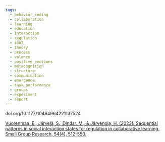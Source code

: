 ```yaml
---
tags:
  - behavior_coding
  - collaboration
  - learning
  - education
  - interaction
  - regulation
  - iSAT
  - theory
  - process
  - valence
  - positive_emotions
  - metacognition
  - structure
  - communication
  - emergence
  - task_performance
  - groups
  - experiment
  - report
---
```


doi.org/10.1177/10464964221137524

[Vuorenmaa, E., Järvelä, S., Dindar, M., & Järvenoja, H. (2023). Sequential patterns in social interaction states for regulation in collaborative learning. Small Group Research, 54(4), 512-550.](https://journals.sagepub.com/doi/pdf/10.1177/10464964221137524?casa_token=DJqpvXBaxCwAAAAA:YgOIPl8AMDRqIN46G1gP-BppZ_admHrUwrrXStsSBKdptObKgOAfYZW4je4vunqYL_M8ihQsSAQL)